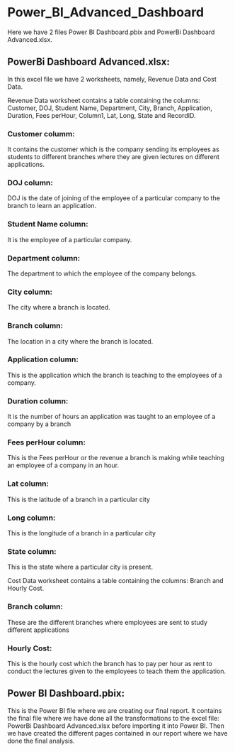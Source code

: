 # Power_BI_Advanced_Dashboard

Here we have 2 files Power BI Dashboard.pbix and PowerBi Dashboard Advanced.xlsx.

## PowerBi Dashboard Advanced.xlsx: 

In this excel file we have 2 worksheets, namely, Revenue Data and Cost Data. 

Revenue Data worksheet contains a table containing the columns: Customer, DOJ, Student Name, Department, City, Branch, Application, Duration, Fees perHour, Column1, Lat, Long, State and RecordID.

### Customer columm:
It contains the customer which is the company sending its employees as students to different branches where they are given lectures on different applications.
### DOJ column: 
DOJ is the date of joining of the employee of a particular company to the branch to learn an application.
### Student Name column: 
It is the employee of a particular company.
### Department column: 
The department to which the employee of the company belongs.
### City column: 
The city where a branch is located.
### Branch column: 
The location in a city where the branch is located.
### Application column: 
This is the application which the branch is teaching to the employees of a company.
### Duration column: 
It is the number of hours an application was taught to an employee of a company by a branch
### Fees perHour column: 
This is the Fees perHour or the revenue a branch is making while teaching an employee of a company in an hour.
### Lat column: 
This is the latitude of a branch in a particular city
### Long column: 
This is the longitude of a branch in a particular city
### State column: 
This is the state where a particular city is present.  

Cost Data worksheet contains a table containing the columns: Branch and Hourly Cost.

### Branch column: 
These are the different branches where employees are sent to study different applications
### Hourly Cost: 
This is the hourly cost which the branch has to pay per hour as rent to conduct the lectures given to the employees to teach them the application.

## Power BI Dashboard.pbix:

This is the Power BI file where we are creating our final report. It contains the final file where we have done all the transformations to the excel file: PowerBi Dashboard Advanced.xlsx before importing it into Power BI. Then we have created the different pages contained in our report where we have done the final analysis.

